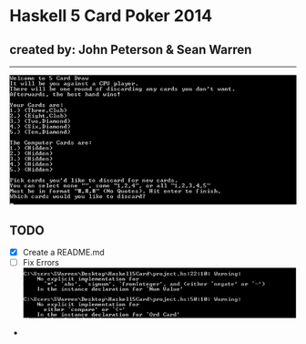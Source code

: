 # Haskell 5 Card Poker 2014
## created by: John Peterson & Sean Warren 
----
![The Main Screen](https://raw.githubusercontent.com/SMWARREN/Haskell5Card/master/images/main.jpg)

## TODO
- [x] Create a README.md
- [ ] Fix Errors
![The Errors](https://raw.githubusercontent.com/SMWARREN/Haskell5Card/master/images/errors.jpg)

- 
